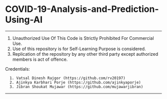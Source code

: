 # COVID-19-Analysis-and-Prediction-Using-AI
******************************************************************************************************************************************
1. Unauthorized Use Of This Code is Strictly Prohibited For Commercial Use.  
2. Use of this repository is for Self-Learning Purpose is considered.
3. Replication of the repository by any other third party except authorized members is act of offence.

Credentials:


      1. Vatsal Dinesh Rajgor (https://github.com/rv20197)
      2. Ajinkya Karbhari Porje (https://github.com/ajinkyaporje)
      3. Jibran Shoukat Mujawar (https://github.com/mujawarjibran)
******************************************************************************************************************************************
